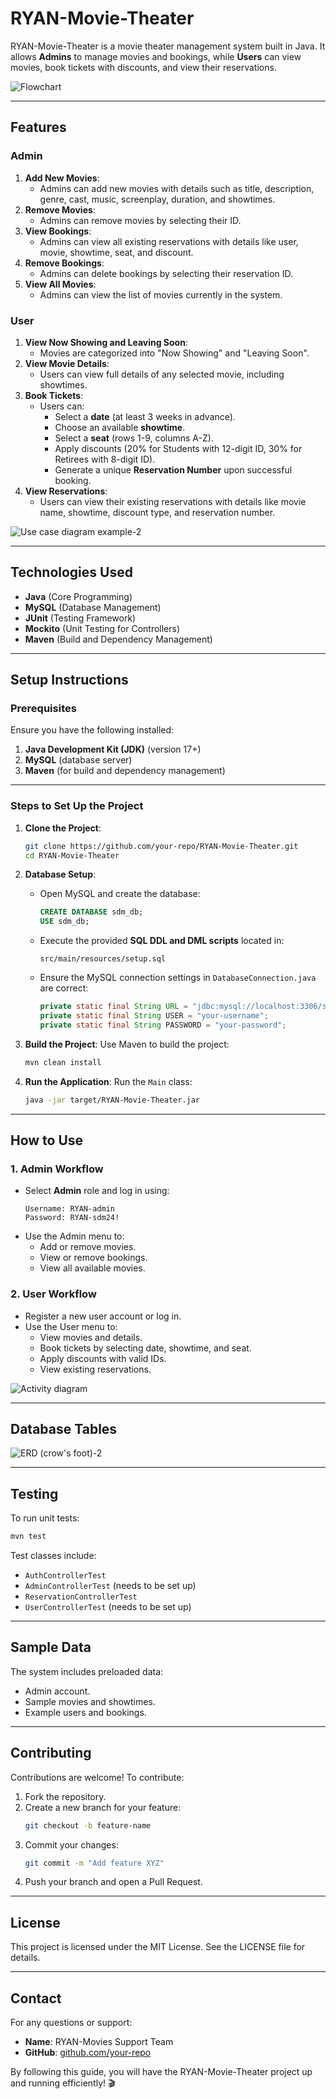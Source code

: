 # **RYAN-Movie-Theater**

RYAN-Movie-Theater is a movie theater management system built in Java. It allows **Admins** to manage movies and bookings, while **Users** can view movies, book tickets with discounts, and view their reservations.

![Flowchart](https://github.com/user-attachments/assets/1288b896-dfa0-4d06-9367-d0462d35fb21)

---

## **Features**

### Admin
1. **Add New Movies**:
    - Admins can add new movies with details such as title, description, genre, cast, music, screenplay, duration, and showtimes.
2. **Remove Movies**:
    - Admins can remove movies by selecting their ID.
3. **View Bookings**:
    - Admins can view all existing reservations with details like user, movie, showtime, seat, and discount.
4. **Remove Bookings**:
    - Admins can delete bookings by selecting their reservation ID.
5. **View All Movies**:
    - Admins can view the list of movies currently in the system.

### User
1. **View Now Showing and Leaving Soon**:
    - Movies are categorized into "Now Showing" and "Leaving Soon".
2. **View Movie Details**:
    - Users can view full details of any selected movie, including showtimes.
3. **Book Tickets**:
    - Users can:
        - Select a **date** (at least 3 weeks in advance).
        - Choose an available **showtime**.
        - Select a **seat** (rows 1-9, columns A-Z).
        - Apply discounts (20% for Students with 12-digit ID, 30% for Retirees with 8-digit ID).
        - Generate a unique **Reservation Number** upon successful booking.
4. **View Reservations**:
    - Users can view their existing reservations with details like movie name, showtime, discount type, and reservation number.


![Use case diagram example-2](https://github.com/user-attachments/assets/fe5c87d6-fd40-424e-b1fd-27c574d81680)


---

## **Technologies Used**
- **Java** (Core Programming)
- **MySQL** (Database Management)
- **JUnit** (Testing Framework)
- **Mockito** (Unit Testing for Controllers)
- **Maven** (Build and Dependency Management)

---

## **Setup Instructions**

### Prerequisites
Ensure you have the following installed:
1. **Java Development Kit (JDK)** (version 17+)
2. **MySQL** (database server)
3. **Maven** (for build and dependency management)

---

### Steps to Set Up the Project

1. **Clone the Project**:
   ```bash
   git clone https://github.com/your-repo/RYAN-Movie-Theater.git
   cd RYAN-Movie-Theater
   ```

2. **Database Setup**:
    - Open MySQL and create the database:
      ```sql
      CREATE DATABASE sdm_db;
      USE sdm_db;
      ```
    - Execute the provided **SQL DDL and DML scripts** located in:
      ```
      src/main/resources/setup.sql
      ```
    - Ensure the MySQL connection settings in `DatabaseConnection.java` are correct:
      ```java
      private static final String URL = "jdbc:mysql://localhost:3306/sdm_db";
      private static final String USER = "your-username";
      private static final String PASSWORD = "your-password";
      ```

3. **Build the Project**:
   Use Maven to build the project:
   ```bash
   mvn clean install
   ```

4. **Run the Application**:
   Run the `Main` class:
   ```bash
   java -jar target/RYAN-Movie-Theater.jar
   ```

---

## **How to Use**

### 1. Admin Workflow
- Select **Admin** role and log in using:
  ```
  Username: RYAN-admin
  Password: RYAN-sdm24!
  ```
- Use the Admin menu to:
    - Add or remove movies.
    - View or remove bookings.
    - View all available movies.

### 2. User Workflow
- Register a new user account or log in.
- Use the User menu to:
    - View movies and details.
    - Book tickets by selecting date, showtime, and seat.
    - Apply discounts with valid IDs.
    - View existing reservations.
      
![Activity diagram](https://github.com/user-attachments/assets/f84d24ed-8f38-45dc-a07a-5860b9f43acc)

---

## **Database Tables**

![ERD (crow's foot)-2](https://github.com/user-attachments/assets/440dfada-e9dd-465e-96a2-e56cde60081f)


---

## **Testing**
To run unit tests:
```bash
mvn test
```

Test classes include:
- `AuthControllerTest`
- `AdminControllerTest` (needs to be set up)
- `ReservationControllerTest`
- `UserControllerTest` (needs to be set up)

---

## **Sample Data**
The system includes preloaded data:
- Admin account.
- Sample movies and showtimes.
- Example users and bookings.

---

## **Contributing**
Contributions are welcome! To contribute:
1. Fork the repository.
2. Create a new branch for your feature:
   ```bash
   git checkout -b feature-name
   ```
3. Commit your changes:
   ```bash
   git commit -m "Add feature XYZ"
   ```
4. Push your branch and open a Pull Request.

---

## **License**
This project is licensed under the MIT License. See the LICENSE file for details.

---

## **Contact**
For any questions or support:
- **Name**: RYAN-Movies Support Team
- **GitHub**: [github.com/your-repo](https://github.com/RYAN-Movie-Theater)

By following this guide, you will have the RYAN-Movie-Theater project up and running efficiently! 🎬
